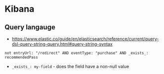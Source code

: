 # Kibana

## Query langauge

* <https://www.elastic.co/guide/en/elasticsearch/reference/current/query-dsl-query-string-query.html#query-string-syntax>

```
not entryUrl: "/redirect" AND eventType: "purchase" AND _exists_: recommendedPass
```

* `_exists_: my-field` - does the field have a non-null value